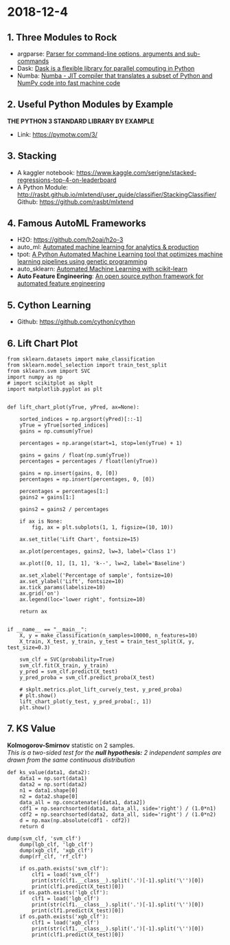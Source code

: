 # 2018-12-4  
## 1. Three Modules to Rock  
 - argparse: [Parser for command-line options, arguments and sub-commands](https://docs.python.org/3/library/argparse.html)  
 - Dask: [Dask is a flexible library for parallel computing in Python](https://docs.dask.org/en/latest/)  
 - Numba: [Numba - JIT compiler that translates a subset of Python and NumPy code into fast machine code](http://numba.pydata.org/)  

## 2. Useful Python Modules by Example  
 **THE PYTHON 3 STANDARD LIBRARY BY EXAMPLE**  
 - Link: https://pymotw.com/3/  
 
## 3. Stacking  
 - A kaggler notebook: https://www.kaggle.com/serigne/stacked-regressions-top-4-on-leaderboard  
 - A Python Module: http://rasbt.github.io/mlxtend/user_guide/classifier/StackingClassifier/  
   Github: https://github.com/rasbt/mlxtend

## 4. Famous AutoML Frameworks
 - H2O: https://github.com/h2oai/h2o-3  
 - auto_ml: [Automated machine learning for analytics & production](https://github.com/ClimbsRocks/auto_ml)
 - tpot: [A Python Automated Machine Learning tool that optimizes machine learning pipelines using genetic programming](https://github.com/EpistasisLab/tpot)  
 - auto_sklearn: [Automated Machine Learning with scikit-learn](https://github.com/automl/auto-sklearn)  
 - **Auto Feature Engineering**: [An open source python framework for automated feature engineering](https://github.com/Featuretools/featuretools)  

## 5. Cython Learning
 - Github: https://github.com/cython/cython  

## 6. Lift Chart Plot
```
from sklearn.datasets import make_classification
from sklearn.model_selection import train_test_split
from sklearn.svm import SVC
import numpy as np
# import scikitplot as skplt
import matplotlib.pyplot as plt


def lift_chart_plot(yTrue, yPred, ax=None):
    
    sorted_indices = np.argsort(yPred)[::-1]
    yTrue = yTrue[sorted_indices]
    gains = np.cumsum(yTrue)

    percentages = np.arange(start=1, stop=len(yTrue) + 1)

    gains = gains / float(np.sum(yTrue))
    percentages = percentages / float(len(yTrue))

    gains = np.insert(gains, 0, [0])
    percentages = np.insert(percentages, 0, [0])

    percentages = percentages[1:]
    gains2 = gains[1:]

    gains2 = gains2 / percentages

    if ax is None:
        fig, ax = plt.subplots(1, 1, figsize=(10, 10))

    ax.set_title('Lift Chart', fontsize=15)

    ax.plot(percentages, gains2, lw=3, label='Class 1')

    ax.plot([0, 1], [1, 1], 'k--', lw=2, label='Baseline')

    ax.set_xlabel('Percentage of sample', fontsize=10)
    ax.set_ylabel('Lift', fontsize=10)
    ax.tick_params(labelsize=10)
    ax.grid('on')
    ax.legend(loc='lower right', fontsize=10)

    return ax


if __name__ == "__main__":
    X, y = make_classification(n_samples=10000, n_features=10)
    X_train, X_test, y_train, y_test = train_test_split(X, y, test_size=0.3)

    svm_clf = SVC(probability=True)
    svm_clf.fit(X_train, y_train)
    y_pred = svm_clf.predict(X_test)
    y_pred_proba = svm_clf.predict_proba(X_test)

    # skplt.metrics.plot_lift_curve(y_test, y_pred_proba)
    # plt.show()
    lift_chart_plot(y_test, y_pred_proba[:, 1])
    plt.show()
```

## 7. KS Value
**Kolmogorov-Smirnov** statistic on 2 samples.  
_This is a two-sided test for the **null hypothesis:** 2 independent samples are drawn from the same continuous distribution_
```
def ks_value(data1, data2):
    data1 = np.sort(data1)
    data2 = np.sort(data2)
    n1 = data1.shape[0]
    n2 = data2.shape[0]
    data_all = np.concatenate([data1, data2])
    cdf1 = np.searchsorted(data1, data_all, side='right') / (1.0*n1)
    cdf2 = np.searchsorted(data2, data_all, side='right') / (1.0*n2)
    d = np.max(np.absolute(cdf1 - cdf2))
    return d
```
```
dump(svm_clf, 'svm_clf')
    dump(lgb_clf, 'lgb_clf')
    dump(xgb_clf, 'xgb_clf')
    dump(rf_clf, 'rf_clf')

    if os.path.exists('svm_clf'):
        clf1 = load('svm_clf')
        print(str(clf1.__class__).split('.')[-1].split('\'')[0])
        print(clf1.predict(X_test)[0])
    if os.path.exists('lgb_clf'):
        clf1 = load('lgb_clf')
        print(str(clf1.__class__).split('.')[-1].split('\'')[0])
        print(clf1.predict(X_test)[0])
    if os.path.exists('xgb_clf'):
        clf1 = load('xgb_clf')
        print(str(clf1.__class__).split('.')[-1].split('\'')[0])
        print(clf1.predict(X_test)[0])
        
```
